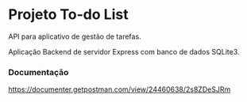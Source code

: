# Projeto To-do List

API para aplicativo de gestão de tarefas.<br>

Aplicação Backend de servidor Express com banco de dados SQLite3.<br>

### Documentação 
https://documenter.getpostman.com/view/24460638/2s8ZDeSJRm
